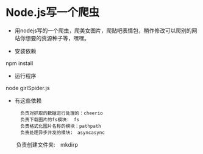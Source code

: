 # Node.js写一个爬虫 #

- 用nodejs写的一个爬虫，爬美女图片，爬贴吧表情包，稍作修改可以爬别的网站你想要的资源种子等，嘿嘿。

- 安装依赖

npm install

- 运行程序

node girlSpider.js

- 有这些依赖

        负责对抓取的数据进行处理的：cheerio
        负责下载图片的fs模块:　fs
        负责格式化图片名称的模块：pathpath
        负责处理异步并发的模块:　asyncasync
        负责创建文件夹:　mkdirp

